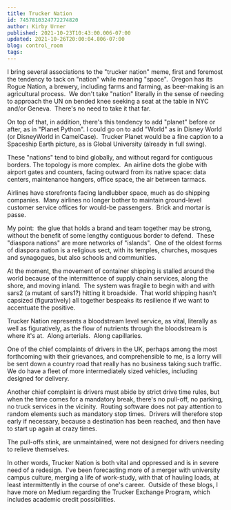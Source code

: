 ```yaml
---
title: Trucker Nation
id: 7457810324772274820
author: Kirby Urner
published: 2021-10-23T10:43:00.006-07:00
updated: 2021-10-26T20:00:04.806-07:00
blog: control_room
tags: 
---
```


I bring several associations to the "trucker nation" meme, first and foremost the tendency to tack on "nation" while meaning "space".  Oregon has its Rogue Nation, a brewery, including farms and farming, as beer-making is an agricultural process.  We don't take "nation" literally in the sense of needing to approach the UN on bended knee seeking a seat at the table in NYC and/or Geneva.  There's no need to take it that far.

On top of that, in addition, there's this tendency to add "planet" before or after, as in "Planet Python". I could go on to add "World" as in Disney World (or DisneyWorld in CamelCase).  Trucker Planet would be a fine caption to a Spaceship Earth picture, as is Global University (already in full swing).

These "nations" tend to bind globally, and without regard for contiguous borders. The topology is more complex.  An airline dots the globe with airport gates and counters, facing outward from its native space: data centers, maintenance hangers, office space, the air between tarmacs.  

Airlines have storefronts facing landlubber space, much as do shipping companies.  Many airlines no longer bother to maintain ground-level customer service offices for would-be passengers.  Brick and mortar is passe. 

My point:  the glue that holds a brand and team together may be strong, without the benefit of some lengthy contiguous border to defend.  These "diaspora nations" are more networks of "islands".  One of the oldest forms of diaspora nation is a religious sect, with its temples, churches, mosques and synagogues, but also schools and communities.

At the moment, the movement of container shipping is stalled around the world because of the intermittence of supply chain services, along the shore, and moving inland.  The system was fragile to begin with and with sars2 (a mutant of sars1?) hitting it broadside.  That world shipping hasn't capsized (figuratively) all together bespeaks its resilience if we want to accentuate the positive.

Trucker Nation represents a bloodstream level service, as vital, literally as well as figuratively, as the flow of nutrients through the bloodstream is where it's at.  Along arterials.  Along capillaries.

One of the chief complaints of drivers in the UK, perhaps among the most forthcoming with their grievances, and comprehensible to me, is a lorry will be sent down a country road that really has no business taking such traffic.  We do have a fleet of more intermediately sized vehicles, including designed for delivery.

Another chief complaint is drivers must abide by strict drive time rules, but when the time comes for a mandatory break, there's no pull-off, no parking, no truck services in the vicinity.  Routing software does not pay attention to random elements such as mandatory stop times.  Drivers will therefore stop early if necessary, because a destination has been reached, and then have to start up again at crazy times.

The pull-offs stink, are unmaintained, were not designed for drivers needing to relieve themselves.

In other words, Trucker Nation is both vital and oppressed and is in severe need of a redesign.  I've been forecasting more of a merger with university campus culture, merging a life of work-study, with that of hauling loads, at least intermittently in the course of one's career.  Outside of these blogs, I have more on Medium regarding the Trucker Exchange Program, which includes academic credit possibilities.